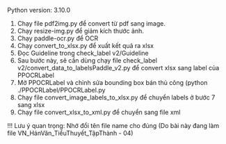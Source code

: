 Python version: 3.10.0

1. Chạy file pdf2img.py để convert từ pdf sang image.
2. Chạy resize-img.py để giảm kích thước ảnh.
3. Chạy paddle-ocr.py để OCR
4. Chạy convert_to_xlsx.py để xuất kết quả ra xlsx
5. Đọc Guideline trong check_label v2/Guideline
6. Sau bước này, sẽ cần dùng chạy file check_label v2/convert_data_to_labelsPaddle_v2.py để convert xlsx sang label của PPOCRLabel
7. Mở PPOCRLabel và chỉnh sửa bounding box bán thủ công (python ./PPOCRLabel/PPOCRLabel.py
8. Chạy file convert_image_labels_to_xlsx.py để chuyển labels ở bước 7 sang xlsx
9. Chạy file convert_xlsx_to_xml.py để chuyển sang file xml

!!! Lưu ý quan trọng: Nhớ đổi tên file name cho đúng (Do bài này đang làm file VN_HánVăn_TiểuThuyết_TậpThành - 04)


